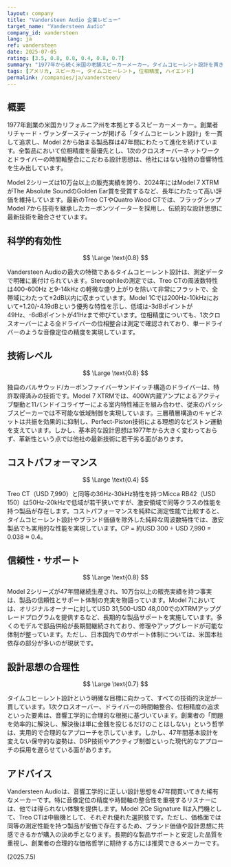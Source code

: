 ```yaml
---
layout: company
title: "Vandersteen Audio 企業レビュー"
target_name: "Vandersteen Audio"
company_id: vandersteen
lang: ja
ref: vandersteen
date: 2025-07-05
rating: [3.5, 0.8, 0.8, 0.4, 0.8, 0.7]
summary: "1977年から続く米国の老舗スピーカーメーカー。タイムコヒーレント設計を貫き、10万台以上の販売実績を誇る。トレオCTやModel 7 XTRMといった最新モデルでも、初代から続く位相精度への執着は健在。測定データは優秀で、高音質を実現しているが、価格は決して安くない。しかし、同社の創業者が業界の価格慣行を厳しく批判するなど、コストパフォーマンスへの意識は高い。"
tags: [アメリカ, スピーカー, タイムコヒーレント, 位相精度, ハイエンド]
permalink: /companies/ja/vandersteen/
---
```


## 概要

1977年創業の米国カリフォルニア州を本拠とするスピーカーメーカー。創業者リチャード・ヴァンダースティーンが掲げる「タイムコヒーレント設計」を一貫して追求し、Model 2から始まる製品群は47年間にわたって進化を続けています。全製品において位相精度を最優先とし、1次のクロスオーバーネットワークとドライバーの時間軸整合にこだわる設計思想は、他社にはない独特の音響特性を生み出しています。

Model 2シリーズは10万台以上の販売実績を誇り、2024年にはModel 7 XTRMがThe Absolute SoundのGolden Ear賞を受賞するなど、長年にわたって高い評価を維持しています。最新のTreo CTやQuatro Wood CTでは、フラッグシップModel 7から技術を継承したカーボンツイーターを採用し、伝統的な設計思想に最新技術を融合させています。

## 科学的有効性

$$ \Large \text{0.8} $$

Vandersteen Audioの最大の特徴であるタイムコヒーレント設計は、測定データで明確に裏付けられています。Stereophileの測定では、Treo CTの周波数特性は400-600Hz と9-14kHz の軽微な盛り上がりを除いて非常にフラットで、全帯域にわたって±2dB以内に収まっています。Model 1Cでは200Hz-10kHzにおいて+1.20/-4.19dBという優秀な特性を示し、低域は-3dBポイントが49Hz、-6dBポイントが41Hzまで伸びています。位相精度についても、1次クロスオーバーによる全ドライバーの位相整合は測定で確認されており、単一ドライバーのような音像定位の精度を実現しています。

## 技術レベル

$$ \Large \text{0.8} $$

独自のバルサウッド/カーボンファイバーサンドイッチ構造のドライバーは、特許取得済みの技術です。Model 7 XTRMでは、400W内蔵アンプによるアクティブ駆動と11バンドイコライザーによる室内特性補正を組み合わせ、従来のパッシブスピーカーでは不可能な低域制御を実現しています。三層積層構造のキャビネットは共振を効果的に抑制し、Perfect-Piston技術による理想的なピストン運動を支えています。しかし、基本的な設計思想は1977年から大きく変わっておらず、革新性という点では他社の最新技術に若干劣る面があります。

## コストパフォーマンス

$$ \Large \text{0.4} $$

Treo CT（USD 7,990）と同等の36Hz-30kHz特性を持つMicca RB42（USD 150）は50Hz-20kHzで低域が若干狭いですが、激安領域で同等クラスの性能を持つ製品が存在します。コストパフォーマンスを純粋に測定性能で比較すると、タイムコヒーレント設計やブランド価値を除外した純粋な周波数特性では、激安製品でも実用的な性能を実現しています。CP = 約USD 300 ÷ USD 7,990 = 0.038 ≈ 0.4。

## 信頼性・サポート

$$ \Large \text{0.8} $$

Model 2シリーズが47年間継続生産され、10万台以上の販売実績を持つ事実は、製品の信頼性とサポート体制の充実を物語っています。Model 7においては、オリジナルオーナーに対してUSD 31,500-USD 48,000でのXTRMアップグレードプログラムを提供するなど、長期的な製品サポートを実施しています。多くのモデルで部品供給が長期間継続されており、修理やアップグレードが可能な体制が整っています。ただし、日本国内でのサポート体制については、米国本社依存の部分が多いのが現状です。

## 設計思想の合理性

$$ \Large \text{0.7} $$

タイムコヒーレント設計という明確な目標に向かって、すべての技術的決定が一貫しています。1次クロスオーバー、ドライバーの時間軸整合、位相精度の追求といった要素は、音響工学的に合理的な根拠に基づいています。創業者の「問題を効率的に解決し、解決後は単に金銭を投じるだけのことはしない」という哲学は、実用的で合理的なアプローチを示しています。しかし、47年間基本設計を変えない保守的な姿勢は、DSP技術やアクティブ制御といった現代的なアプローチの採用を遅らせている面があります。

## アドバイス

Vandersteen Audioは、音響工学的に正しい設計思想を47年間貫いてきた稀有なメーカーです。特に音像定位の精度や時間軸の整合性を重視するリスナーには、他では得られない体験を提供します。Model 2Ce Signature IIは入門機として、Treo CTは中級機として、それぞれ優れた選択肢です。ただし、価格面では同等の測定性能を持つ製品が安価で存在するため、ブランド価値や設計思想に共感できるかが購入の決め手となります。長期的な製品サポートと安定した品質を重視し、創業者の合理的な価格哲学に期待する方には推奨できるメーカーです。

(2025.7.5)
